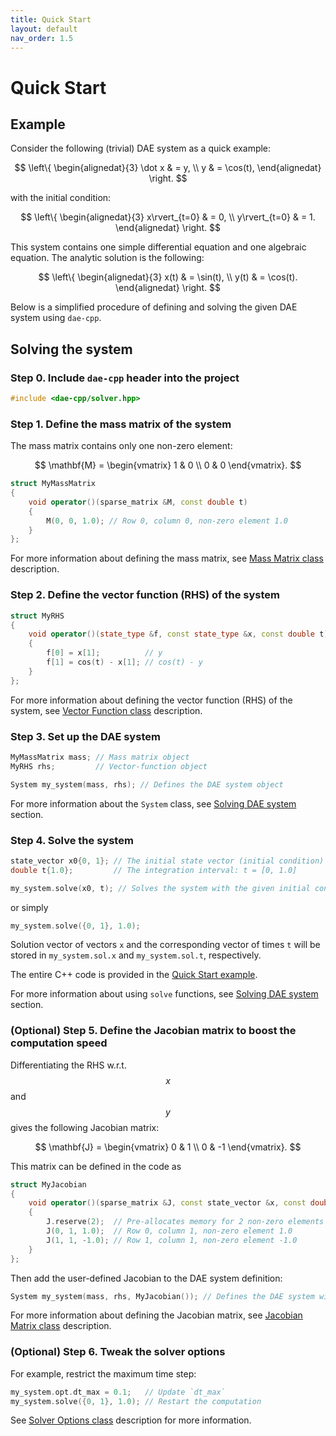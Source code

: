 ```yaml
---
title: Quick Start
layout: default
nav_order: 1.5
---
```


# Quick Start

## Example

Consider the following (trivial) DAE system as a quick example:

$$
\left\{
    \begin{alignedat}{3}
        \dot x & = y, \\
        y & = \cos(t),
    \end{alignedat}
\right.
$$

with the initial condition:

$$
\left\{
    \begin{alignedat}{3}
        x\rvert_{t=0} & = 0, \\
        y\rvert_{t=0} & = 1.
    \end{alignedat}
\right.
$$

This system contains one simple differential equation and one algebraic equation. The analytic solution is the following:

$$
\left\{
    \begin{alignedat}{3}
        x(t) & = \sin(t), \\
        y(t) & = \cos(t).
    \end{alignedat}
\right.
$$

Below is a simplified procedure of defining and solving the given DAE system using `dae-cpp`.

## Solving the system

### Step 0. Include `dae-cpp` header into the project

```cpp
#include <dae-cpp/solver.hpp>
```

### Step 1. Define the mass matrix of the system

The mass matrix contains only one non-zero element:

$$
\mathbf{M} =
\begin{vmatrix}
1 & 0 \\
0 & 0
\end{vmatrix}.
$$

```cpp
struct MyMassMatrix
{
    void operator()(sparse_matrix &M, const double t)
    {
        M(0, 0, 1.0); // Row 0, column 0, non-zero element 1.0
    }
};
```

For more information about defining the mass matrix, see [Mass Matrix class](mass-matrix.html) description.

### Step 2. Define the vector function (RHS) of the system

```cpp
struct MyRHS
{
    void operator()(state_type &f, const state_type &x, const double t)
    {
        f[0] = x[1];          // y
        f[1] = cos(t) - x[1]; // cos(t) - y
    }
};
```

For more information about defining the vector function (RHS) of the system, see [Vector Function class](vector-function.html) description.

### Step 3. Set up the DAE system

```cpp
MyMassMatrix mass; // Mass matrix object
MyRHS rhs;         // Vector-function object

System my_system(mass, rhs); // Defines the DAE system object
```

For more information about the `System` class, see [Solving DAE system](solve.html) section.

### Step 4. Solve the system

```cpp
state_vector x0{0, 1}; // The initial state vector (initial condition)
double t{1.0};         // The integration interval: t = [0, 1.0]

my_system.solve(x0, t); // Solves the system with the given initial condition `x0` and time `t`
```

or simply

```cpp
my_system.solve({0, 1}, 1.0);
```

Solution vector of vectors `x` and the corresponding vector of times `t` will be stored in `my_system.sol.x` and `my_system.sol.t`, respectively.

The entire C++ code is provided in the [Quick Start example](https://github.com/dae-cpp/dae-cpp/blob/master/examples/quick_start/quick_start.cpp).

For more information about using `solve` functions, see [Solving DAE system](solve.html) section.

### (Optional) Step 5. Define the Jacobian matrix to boost the computation speed

Differentiating the RHS w.r.t. $$x$$ and $$y$$ gives the following Jacobian matrix:

$$
\mathbf{J} =
\begin{vmatrix}
0 & 1 \\
0 & -1
\end{vmatrix}.
$$

This matrix can be defined in the code as

```cpp
struct MyJacobian
{
    void operator()(sparse_matrix &J, const state_vector &x, const double t)
    {
        J.reserve(2);  // Pre-allocates memory for 2 non-zero elements (optional)
        J(0, 1, 1.0);  // Row 0, column 1, non-zero element 1.0
        J(1, 1, -1.0); // Row 1, column 1, non-zero element -1.0
    }
};
```

Then add the user-defined Jacobian to the DAE system definition:

```cpp
System my_system(mass, rhs, MyJacobian()); // Defines the DAE system with Jacobian
```

For more information about defining the Jacobian matrix, see [Jacobian Matrix class](jacobian-matrix.html) description.

### (Optional) Step 6. Tweak the solver options

For example, restrict the maximum time step:

```cpp
my_system.opt.dt_max = 0.1;   // Update `dt_max`
my_system.solve({0, 1}, 1.0); // Restart the computation
```

See [Solver Options class](solver-options.html) description for more information.
